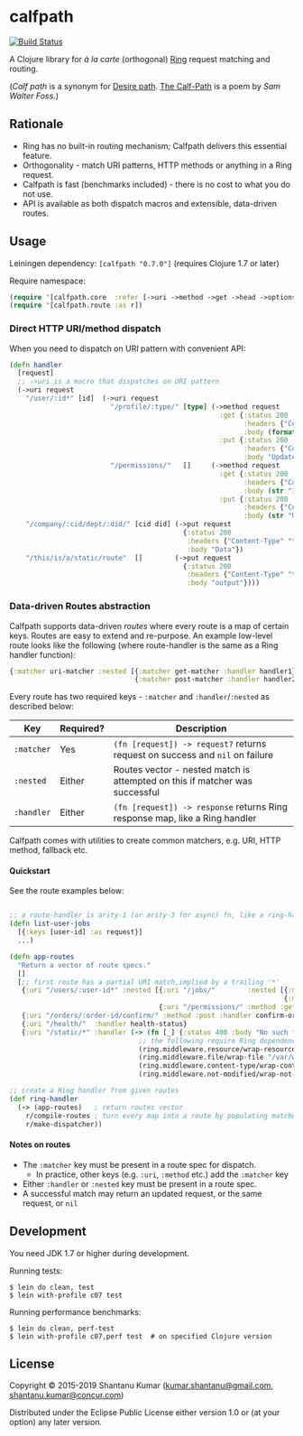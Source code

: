 # calfpath

[![Build Status](https://travis-ci.org/kumarshantanu/calfpath.svg)](https://travis-ci.org/kumarshantanu/calfpath)

A Clojure library for _à la carte_ (orthogonal) [Ring](https://github.com/ring-clojure/ring) request matching and routing.

(_Calf path_ is a synonym for [Desire path](http://en.wikipedia.org/wiki/Desire_path).
[The Calf-Path](http://www.poets.org/poetsorg/poem/calf-path) is a poem by _Sam Walter Foss_.)


## Rationale

- Ring has no built-in routing mechanism; Calfpath delivers this essential feature.
- Orthogonality - match URI patterns, HTTP methods or anything in a Ring request.
- Calfpath is fast (benchmarks included) - there is no cost to what you do not use.
- API is available as both dispatch macros and extensible, data-driven routes.


## Usage

Leiningen dependency: `[calfpath "0.7.0"]` (requires Clojure 1.7 or later)

Require namespace:
```clojure
(require '[calfpath.core  :refer [->uri ->method ->get ->head ->options ->patch ->put ->post ->delete]])
(require '[calfpath.route :as r])
```


### Direct HTTP URI/method dispatch

When you need to dispatch on URI pattern with convenient API:
```clojure
(defn handler
  [request]
  ;; ->uri is a macro that dispatches on URI pattern
  (->uri request
    "/user/:id*" [id]  (->uri request
                         "/profile/:type/" [type] (->method request
                                                    :get {:status 200
                                                          :headers {"Content-Type" "text/plain"}
                                                          :body (format "ID: %s, Type: %s" id type)}
                                                    :put {:status 200
                                                          :headers {"Content-Type" "text/plain"}
                                                          :body "Updated"})
                         "/permissions/"   []     (->method request
                                                    :get {:status 200
                                                          :headers {"Content-Type" "text/plain"}
                                                          :body (str "ID: " id)}
                                                    :put {:status 200
                                                          :headers {"Content-Type" "text/plain"}
                                                          :body (str "Updated ID: " id)}))
    "/company/:cid/dept/:did/" [cid did] (->put request
                                           {:status 200
                                            :headers {"Content-Type" "text/plain"}
                                            :body "Data"})
    "/this/is/a/static/route"  []        (->put request
                                           {:status 200
                                            :headers {"Content-Type" "text/plain"}
                                            :body "output"})))
```


### Data-driven Routes abstraction

Calfpath supports data-driven _routes_ where every route is a map of certain keys. Routes are easy to
extend and re-purpose. An example low-level route looks like the following (where route-handler is the
same as a Ring handler function):

```clojure
{:matcher uri-matcher :nested [{:matcher get-matcher :handler handler1}
                               {:matcher post-matcher :handler handler2}]}
```

Every route has two required keys - `:matcher` and `:handler`/`:nested` as described below:

| Key        | Required? | Description |
|------------|-----------|-------------|
| `:matcher` |    Yes    | `(fn [request]) -> request?` returns request on success and `nil` on failure |
| `:nested`  |   Either  | Routes vector - nested match is attempted on this if matcher was successful |
| `:handler` |   Either  | `(fn [request]) -> response` returns Ring response map, like a Ring handler |

Calfpath comes with utilities to create common matchers, e.g. URI, HTTP method, fallback etc.

#### Quickstart

See the route examples below:

```clojure

;; a route-handler is arity-1 (or arity-3 for async) fn, like a ring-handler
(defn list-user-jobs
  [{:keys [user-id] :as request}]
  ...)

(defn app-routes
  "Return a vector of route specs."
  []
  [;; first route has a partial URI match,implied by a trailing '*'
   {:uri "/users/:user-id*" :nested [{:uri "/jobs/"        :nested [{:method :get  :handler list-user-jobs}
                                                                    {:method :post :handler assign-job}]}
                                     {:uri "/permissions/" :method :get :handler permissions-hanler}]}
   {:uri "/orders/:order-id/confirm/" :method :post :handler confirm-order}        ; :uri is lifted over :method
   {:uri "/health/"  :handler health-status}
   {:uri "/static/*" :handler (-> (fn [_] {:status 400 :body "No such file"})      ; static files serving example
                                ;; the following require Ring dependency in your project
                                (ring.middleware.resource/wrap-resource "public")  ; render files from classpath
                                (ring.middleware.file/wrap-file "/var/www/public") ; render files from filesystem
                                (ring.middleware.content-type/wrap-content-type)
                                (ring.middleware.not-modified/wrap-not-modified))}])

;; create a Ring handler from given routes
(def ring-handler
  (-> (app-routes)   ; return routes vector
    r/compile-routes ; turn every map into a route by populating matchers in them
    r/make-dispatcher))
```

#### Notes on routes

- The `:matcher` key must be present in a route spec for dispatch.
  - In practice, other keys (e.g. `:uri`, `:method` etc.) add the `:matcher` key
- Either `:handler` or `:nested` key must be present in a route spec.
- A successful match may return an updated request, or the same request, or `nil`


## Development

You need JDK 1.7 or higher during development.

Running tests:

```shell
$ lein do clean, test
$ lein with-profile c07 test
```

Running performance benchmarks:

```shell
$ lein do clean, perf-test
$ lein with-profile c07,perf test  # on specified Clojure version
```


## License

Copyright © 2015-2019 Shantanu Kumar (kumar.shantanu@gmail.com, shantanu.kumar@concur.com)

Distributed under the Eclipse Public License either version 1.0 or (at
your option) any later version.
